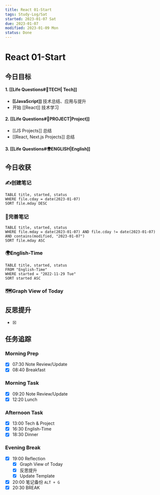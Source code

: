 ```yaml
---
title: React 01-Start
tags: Study-Log/Sat
started: 2023-01-07 Sat
due: 2023-01-07
modified: 2023-01-09 Mon
status: Done
---
```

# React 01-Start
## 今日目标
#### 1. [[Life Questions#🚀TECH| Tech]]
- **[[JavaScript]]** 技术总结、应用与提升
- 开始 [[React]] 技术学习
#### 2. [[Life Questions#🚀PROJECT|Project]]
- [[JS Projects]] 总结
- [[React, Next.js Projects]] 总结
#### 3. [[Life Questions#🌍ENGLISH|English]]

## 今日收获
### ✍️创建笔记

```dataview
TABLE title, started, status
WHERE file.cday = date(2023-01-07)
SORT file.mday DESC
```

### 📝完善笔记

```dataview
TABLE title, started, status
WHERE file.mday = date(2023-01-07) AND file.cday != date(2023-01-07) AND contains(modified, "2023-01-07")
SORT file.mday ASC
```

### 🌍English-Time

```dataview
TABLE title, started, status
FROM "English-Time"
WHERE started = "2022-11-29 Tue"
SORT started ASC
```

### 🗺️Graph View of Today

## 反思提升
- [x] 
## 任务追踪
### Morning Prep
- [x] 07:30 Note Review/Update
- [x] 08:40 Breakfast
### Morning Task
- [x] 09:20 Note Review/Update
- [x] 12:20 Lunch
### Afternoon Task
- [x] 13:00 Tech & Project
- [x] 16:30 English-Time
- [x] 18:30 Dinner
### Evening Break
- [x] 19:00 Reflection
	- [x] Graph View of Today
	- [x] 反思提升
	- [x] Update Template 
- [x] 20:00 笔记备份 `ALT + G`
- [x] 20:30 BREAK